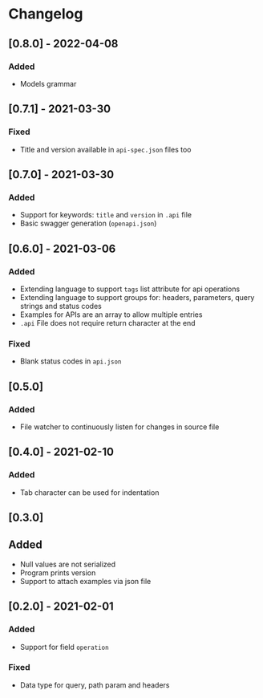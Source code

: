 # Changelog

## [0.8.0] - 2022-04-08
### Added
- Models grammar

## [0.7.1] - 2021-03-30
### Fixed
- Title and version available in `api-spec.json` files too

## [0.7.0] - 2021-03-30
### Added
- Support for keywords: `title` and `version` in `.api` file
- Basic swagger generation (`openapi.json`)

## [0.6.0] - 2021-03-06
### Added
- Extending language to support `tags` list attribute for api operations 
- Extending language to support groups for: headers, parameters, query strings
  and status codes
- Examples for APIs are an array to allow multiple entries
- `.api` File does not require return character at the end
### Fixed
- Blank status codes in `api.json`

## [0.5.0]
### Added
- File watcher to continuously listen for changes in source file

## [0.4.0] - 2021-02-10
### Added
- Tab character can be used for indentation

## [0.3.0]
## Added
- Null values are not serialized
- Program prints version
- Support to attach examples via json file

## [0.2.0] - 2021-02-01
### Added
- Support for field `operation`
### Fixed
- Data type for query, path param and headers